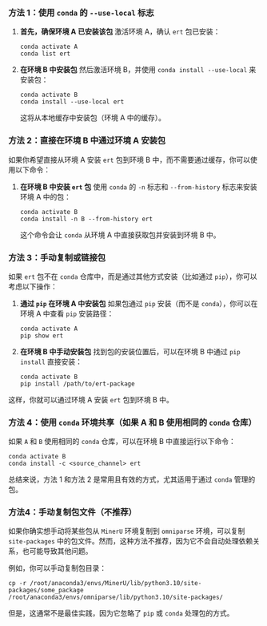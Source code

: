 ### 方法 1：使用 `conda` 的 `--use-local` 标志

1. **首先，确保环境 A 已安装该包**
   激活环境 A，确认 `ert` 包已安装：

   ```
   conda activate A
   conda list ert
   ```

2. **在环境 B 中安装包**
   然后激活环境 B，并使用 `conda install --use-local` 来安装包：

   ```
   conda activate B
   conda install --use-local ert
   ```

   这将从本地缓存中安装包（环境 A 中的缓存）。

### 方法 2：直接在环境 B 中通过环境 A 安装包

如果你希望直接从环境 A 安装 `ert` 包到环境 B 中，而不需要通过缓存，你可以使用以下命令：

1. **在环境 B 中安装 `ert` 包**
   使用 `conda` 的 `-n` 标志和 `--from-history` 标志来安装环境 A 中的包：

   ```
   conda activate B
   conda install -n B --from-history ert
   ```

   这个命令会让 `conda` 从环境 A 中直接获取包并安装到环境 B 中。

### 方法 3：手动复制或链接包

如果 `ert` 包不在 `conda` 仓库中，而是通过其他方式安装（比如通过 `pip`），你可以考虑以下操作：

1. **通过 `pip` 在环境 A 中安装包**
   如果包通过 `pip` 安装（而不是 `conda`），你可以在环境 A 中查看 `pip` 安装路径：

   ```
   conda activate A
   pip show ert
   ```

2. **在环境 B 中手动安装包**
   找到包的安装位置后，可以在环境 B 中通过 `pip install` 直接安装：

   ```
   conda activate B
   pip install /path/to/ert-package
   ```

这样，你就可以通过环境 A 安装 `ert` 包到环境 B 中。

### 方法 4：使用 `conda` 环境共享（如果 A 和 B 使用相同的 `conda` 仓库）

如果 `A` 和 `B` 使用相同的 `conda` 仓库，可以在环境 B 中直接运行以下命令：

```
conda activate B
conda install -c <source_channel> ert
```

总结来说，方法 1 和方法 2 是常用且有效的方式，尤其适用于通过 `conda` 管理的包。

### 方法4：手动复制包文件（不推荐）

如果你确实想手动将某些包从 `MinerU` 环境复制到 `omniparse` 环境，可以复制 `site-packages` 中的包文件。然而，这种方法不推荐，因为它不会自动处理依赖关系，也可能导致其他问题。

例如，你可以手动复制包目录：

```
cp -r /root/anaconda3/envs/MinerU/lib/python3.10/site-packages/some_package /root/anaconda3/envs/omniparse/lib/python3.10/site-packages/
```

但是，这通常不是最佳实践，因为它忽略了 `pip` 或 `conda` 处理包的方式。